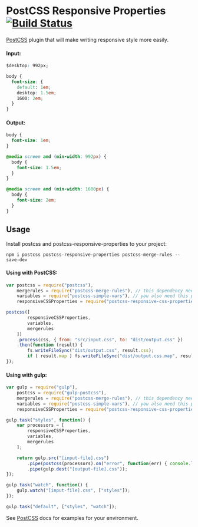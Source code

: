 # PostCSS Responsive Properties [![Build Status][ci-img]][ci]

[PostCSS] plugin that will make writing responsive style more easily.

[PostCSS]: https://github.com/postcss/postcss
[ci-img]:  https://travis-ci.org/alexandr-solovyov/postcss-responsive-properties.svg
[ci]:      https://travis-ci.org/alexandr-solovyov/postcss-responsive-properties


#### Input:
```css
$desktop: 992px;

body {
  font-size: {
    default: 1em;
    desktop: 1.5em;
    1600: 2em;
  }
}

```


#### Output:
```css
body {
  font-size: 1em;
}

@media screen and (min-width: 992px) {
  body {
    font-size: 1.5em;
  }
}

@media screen and (min-width: 1600px) {
  body {
    font-size: 2em;
  }
}
```

## Usage

Install postcss and postcss-responsive-properties to your project:
```
npm i postcss postcss-responsive-properties postcss-merge-rules --save-dev
```

#### Using with PostCSS:
```js
var postcss = require("postcss"),
    mergerules = require("postcss-merge-rules"), // this dependency needed for clean-up plugin output
    variables = require("postcss-simple-vars"), // you also need this plugin for using variables in properties
    responsiveCSSProperties = require("postcss-responsive-css-properties");

postcss([
        responsiveCSSProperties,
        variables,
        mergerules
    ])
    .process(css, { from: "src/input.css", to: "dist/output.css" })
    .then(function (result) {
        fs.writeFileSync("dist/output.css", result.css);
        if ( result.map ) fs.writeFileSync("dist/output.css.map", result.map);
});
```

#### Using with gulp:
```js
var gulp = require("gulp"),
    postcss = require("gulp-postcss"),
    mergerules = require("postcss-merge-rules"), // this dependency needed for clean-up plugin output
    variables = require("postcss-simple-vars"), // you also need this plugin for using variables in properties
    responsiveCSSProperties = require("postcss-responsive-css-properties");

gulp.task("styles", function() {
    var processors = [
        responsiveCSSProperties,
        variables,
        mergerules
    ];

    return gulp.src("[input-file].css")
        .pipe(postcss(processors).on("error", function(err) { console.log(err)}))
        .pipe(gulp.dest("[output-file].css"));
});

gulp.task("watch", function() {
    gulp.watch("[input-file].css", ["styles"]);
});

gulp.task("default", ["styles", "watch"]);
```

See [PostCSS] docs for examples for your environment.
